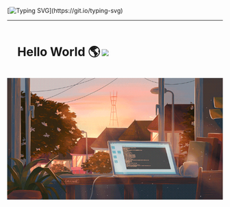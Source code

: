 

[![Typing SVG](https://readme-typing-svg.herokuapp.com?font=Fira+Code&weight=300&size=20&duration=4000&pause=1000&color=FF6600&center=true&vCenter=true&random=false&width=1000&lines=Eai!%2C+eu+sou+o+Lucas+Teixeira.;Eu+tenho+22+anos+e+sou+estudante+de+Analise+e+Desenvolvimento+de+Sistemas.;Seja+Bem+Vindo!)](https://git.io/typing-svg)

---   
<!--titulo--> 
<div id="user-content-toc">
<ul align="Left">
<summary><h1 style="display: inline-block">Hello World 🌎</h1> <img src="Word.gif" width="25px"> </summary>
</div>

  <p align="center">
  <img align="center" src="Img.gif" alt="Imagem">
</p>

 

###
  </div>
